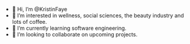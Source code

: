 - 👋 Hi, I’m @KristinFaye
- 👀 I’m interested in wellness, social sciences, the beauty industry and lots of coffee. 
- 🌱 I’m currently learning software engineering.
- 💞️ I’m looking to collaborate on upcoming projects. 


<!---
KristinFaye/KristinFaye is a ✨ special ✨ repository because its `README.md` (this file) appears on your GitHub profile.
You can click the Preview link to take a look at your changes.
--->
